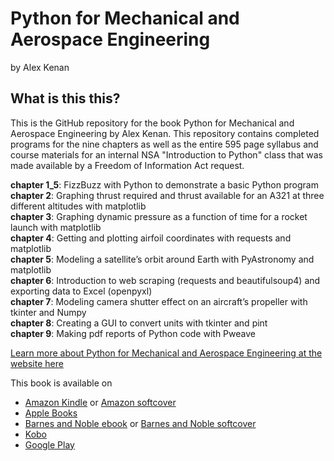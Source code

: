 # Python for Mechanical and Aerospace Engineering
by Alex Kenan


## What is this this?

This is the GitHub repository for the book Python for Mechanical and Aerospace Engineering by Alex Kenan. This repository contains completed programs for the nine chapters as well as the entire 595 page syllabus and course materials for an internal NSA "Introduction to Python" class that was made available by a Freedom of Information Act request.

**chapter 1_5**:  FizzBuzz with Python to demonstrate a basic Python program  
**chapter 2**:	Graphing thrust required and thrust available for an A321 at three different altitudes with matplotlib  
**chapter 3**:	Graphing dynamic pressure as a function of time for a rocket launch with matplotlib   
**chapter 4**:	Getting and plotting airfoil coordinates with requests and matplotlib  
**chapter 5**:	Modeling a satellite’s orbit around Earth with PyAstronomy and matplotlib  
**chapter 6**:	Introduction to web scraping (requests and beautifulsoup4) and exporting data to Excel (openpyxl)  
**chapter 7**:	Modeling camera shutter effect on an aircraft’s propeller with tkinter and Numpy  
**chapter 8**:	Creating a GUI to convert units with tkinter and pint  
**chapter 9**:	Making pdf reports of Python code with Pweave  


[Learn more about Python for Mechanical and Aerospace Engineering at the website here](https://pymae.github.io)

This book is available on 
* [Amazon Kindle][AmazonK] or [Amazon softcover][AmazonS]
* [Apple Books][Apple Books]
* [Barnes and Noble ebook][Barnes and Noble ebook] or [Barnes and Noble softcover][Barnes and Noble softcover]
* [Kobo][Kobo]
* [Google Play][Google Play]

[AmazonK]:    https://www.amazon.com
[AmazonS]:   https://www.amazon.com
[Apple Books]:     https://www.apple.com
[Barnes and Noble ebook]: https://www.barnesnnoble.com
[Barnes and Noble softcover]: https://www.barnesnnoble.com
[Kobo]: https://www.kobo.com
[Google Play]: https://www.google.com


